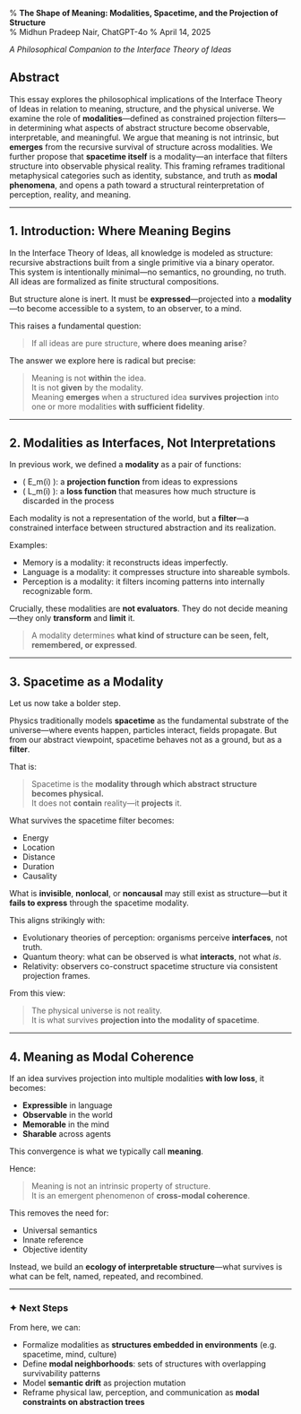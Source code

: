 % **The Shape of Meaning: Modalities, Spacetime, and the Projection of Structure**  
% Midhun Pradeep Nair, ChatGPT-4o
% April 14, 2025

*A Philosophical Companion to the Interface Theory of Ideas*  

## **Abstract**

This essay explores the philosophical implications of the Interface Theory of Ideas in relation to meaning, structure, and the physical universe. We examine the role of **modalities**—defined as constrained projection filters—in determining what aspects of abstract structure become observable, interpretable, and meaningful. We argue that meaning is not intrinsic, but **emerges** from the recursive survival of structure across modalities. We further propose that **spacetime itself** is a modality—an interface that filters structure into observable physical reality. This framing reframes traditional metaphysical categories such as identity, substance, and truth as **modal phenomena**, and opens a path toward a structural reinterpretation of perception, reality, and meaning.

---

## **1. Introduction: Where Meaning Begins**

In the Interface Theory of Ideas, all knowledge is modeled as structure: recursive abstractions built from a single primitive via a binary operator. This system is intentionally minimal—no semantics, no grounding, no truth. All ideas are formalized as finite structural compositions.

But structure alone is inert. It must be **expressed**—projected into a **modality**—to become accessible to a system, to an observer, to a mind.

This raises a fundamental question:

> If all ideas are pure structure, **where does meaning arise**?

The answer we explore here is radical but precise:

> Meaning is not **within** the idea.  
> It is not **given** by the modality.  
> Meaning **emerges** when a structured idea **survives projection** into one or more modalities **with sufficient fidelity**.

---

## **2. Modalities as Interfaces, Not Interpretations**

In previous work, we defined a **modality** as a pair of functions:

- \( E_m(i) \): a **projection function** from ideas to expressions  
- \( L_m(i) \): a **loss function** that measures how much structure is discarded in the process

Each modality is not a representation of the world, but a **filter**—a constrained interface between structured abstraction and its realization.

Examples:
- Memory is a modality: it reconstructs ideas imperfectly.
- Language is a modality: it compresses structure into shareable symbols.
- Perception is a modality: it filters incoming patterns into internally recognizable form.

Crucially, these modalities are **not evaluators**. They do not decide meaning—they only **transform** and **limit** it.

> A modality determines **what kind of structure can be seen, felt, remembered, or expressed**.

---

## **3. Spacetime as a Modality**

Let us now take a bolder step.

Physics traditionally models **spacetime** as the fundamental substrate of the universe—where events happen, particles interact, fields propagate. But from our abstract viewpoint, spacetime behaves not as a ground, but as a **filter**.

That is:

> Spacetime is the **modality through which abstract structure becomes physical.**  
> It does not **contain** reality—it **projects** it.

What survives the spacetime filter becomes:
- Energy
- Location
- Distance
- Duration
- Causality

What is **invisible**, **nonlocal**, or **noncausal** may still exist as structure—but it **fails to express** through the spacetime modality.

This aligns strikingly with:
- Evolutionary theories of perception: organisms perceive **interfaces**, not truth.
- Quantum theory: what can be observed is what **interacts**, not what *is*.
- Relativity: observers co-construct spacetime structure via consistent projection frames.

From this view:

> The physical universe is not reality.  
> It is what survives **projection into the modality of spacetime**.

---

## **4. Meaning as Modal Coherence**

If an idea survives projection into multiple modalities **with low loss**, it becomes:

- **Expressible** in language  
- **Observable** in the world  
- **Memorable** in the mind  
- **Sharable** across agents

This convergence is what we typically call **meaning**.

Hence:

> Meaning is not an intrinsic property of structure.  
> It is an emergent phenomenon of **cross-modal coherence**.

This removes the need for:
- Universal semantics
- Innate reference
- Objective identity

Instead, we build an **ecology of interpretable structure**—what survives is what can be felt, named, repeated, and recombined.

---

### ✦ Next Steps

From here, we can:
- Formalize modalities as **structures embedded in environments** (e.g. spacetime, mind, culture)
- Define **modal neighborhoods**: sets of structures with overlapping survivability patterns
- Model **semantic drift** as projection mutation
- Reframe physical law, perception, and communication as **modal constraints on abstraction trees**
